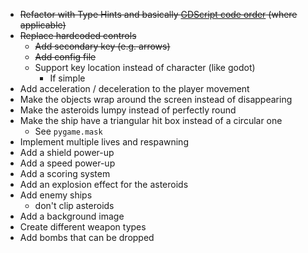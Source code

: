 - ~~Refactor with Type Hints and basically [GDScript code order](https://docs.godotengine.org/en/stable/tutorials/scripting/gdscript/gdscript_styleguide.html#code-order) (where applicable)~~
- ~~Replace hardcoded controls~~
  - ~~Add secondary key (e.g. arrows)~~
  - ~~Add config file~~
  - Support key location instead of character (like godot)
    - If simple
- Add acceleration / deceleration to the player movement
- Make the objects wrap around the screen instead of disappearing
- Make the asteroids lumpy instead of perfectly round
- Make the ship have a triangular hit box instead of a circular one
  - See `pygame.mask`
- Implement multiple lives and respawning
- Add a shield power-up
- Add a speed power-up
- Add a scoring system
- Add an explosion effect for the asteroids
- Add enemy ships
  - don't clip asteroids
- Add a background image
- Create different weapon types
- Add bombs that can be dropped
